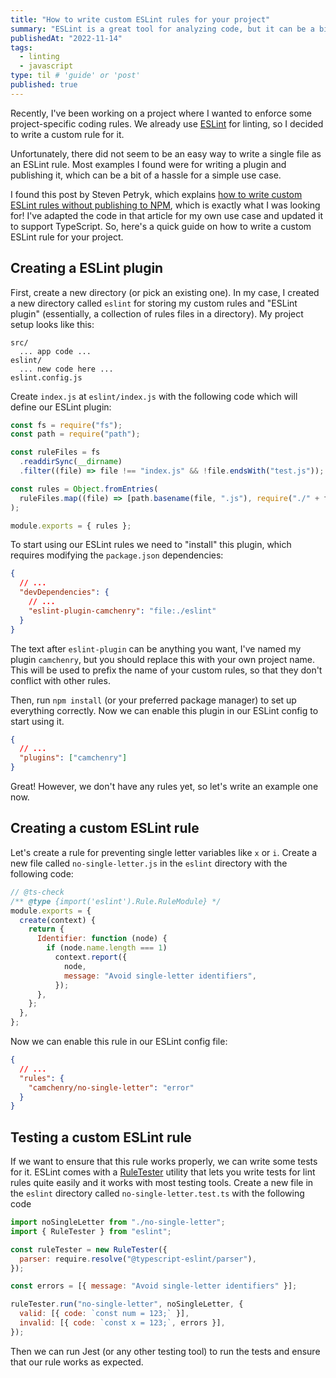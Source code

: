 ```yaml
---
title: "How to write custom ESLint rules for your project"
summary: "ESLint is a great tool for analyzing code, but it can be a bit of a hassle to set up when it comes to making your own rules. This is a quick guide on how to create a TypeScript ESLint plugin, write a custom rule, and write tests for it."
publishedAt: "2022-11-14"
tags:
  - linting
  - javascript
type: til # 'guide' or 'post'
published: true
---
```


Recently, I've been working on a project where I wanted to enforce some project-specific coding rules. We already use [ESLint](https://eslint.org/) for linting, so I decided to write a custom rule for it.

Unfortunately, there did not seem to be an easy way to write a single file as an ESLint rule. Most examples I found were for writing a plugin and publishing it, which can be a bit of a hassle for a simple use case.

I found this post by Steven Petryk, which explains [how to write custom ESLint rules without publishing to NPM](https://stevenpetryk.com/blog/custom-eslint-rules/), which is exactly what I was looking for! I've adapted the code in that article for my own use case and updated it to support TypeScript. So, here's a quick guide on how to write a custom ESLint rule for your project.

## Creating a ESLint plugin

First, create a new directory (or pick an existing one). In my case, I created a new directory called `eslint` for storing my custom rules and "ESLint plugin" (essentially, a collection of rules files in a directory). My project setup looks like this:

```text
src/
  ... app code ...
eslint/
  ... new code here ...
eslint.config.js
```

Create `index.js` at `eslint/index.js` with the following code which will define our ESLint plugin:

```js
const fs = require("fs");
const path = require("path");

const ruleFiles = fs
  .readdirSync(__dirname)
  .filter((file) => file !== "index.js" && !file.endsWith("test.js"));

const rules = Object.fromEntries(
  ruleFiles.map((file) => [path.basename(file, ".js"), require("./" + file)])
);

module.exports = { rules };
```

To start using our ESLint rules we need to "install" this plugin, which requires modifying the `package.json` dependencies:

```json
{
  // ...
  "devDependencies": {
    // ...
    "eslint-plugin-camchenry": "file:./eslint"
  }
}
```

The text after `eslint-plugin` can be anything you want, I've named my plugin `camchenry`, but you should replace this with your own project name. This will be used to prefix the name of your custom rules, so that they don't conflict with other rules.

Then, run `npm install` (or your preferred package manager) to set up everything correctly. Now we can enable this plugin in our ESLint config to start using it.

```json
{
  // ...
  "plugins": ["camchenry"]
}
```

Great! However, we don't have any rules yet, so let's write an example one now.

## Creating a custom ESLint rule

Let's create a rule for preventing single letter variables like `x` or `i`. Create a new file called `no-single-letter.js` in the `eslint` directory with the following code:

```js
// @ts-check
/** @type {import('eslint').Rule.RuleModule} */
module.exports = {
  create(context) {
    return {
      Identifier: function (node) {
        if (node.name.length === 1)
          context.report({
            node,
            message: "Avoid single-letter identifiers",
          });
      },
    };
  },
};
```

Now we can enable this rule in our ESLint config file:

```json
{
  // ...
  "rules": {
    "camchenry/no-single-letter": "error"
  }
}
```

## Testing a custom ESLint rule

If we want to ensure that this rule works properly, we can write some tests for it. ESLint comes with a [RuleTester](https://eslint.org/docs/latest/developer-guide/nodejs-api) utility that lets you write tests for lint rules quite easily and it works with most testing tools. Create a new file in the `eslint` directory called `no-single-letter.test.ts` with the following code

```js
import noSingleLetter from "./no-single-letter";
import { RuleTester } from "eslint";

const ruleTester = new RuleTester({
  parser: require.resolve("@typescript-eslint/parser"),
});

const errors = [{ message: "Avoid single-letter identifiers" }];

ruleTester.run("no-single-letter", noSingleLetter, {
  valid: [{ code: `const num = 123;` }],
  invalid: [{ code: `const x = 123;`, errors }],
});
```

Then we can run Jest (or any other testing tool) to run the tests and ensure that our rule works as expected.
